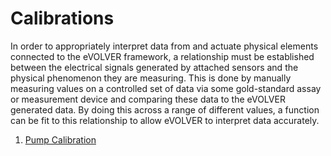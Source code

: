 # Calibrations

In order to appropriately interpret data from and actuate physical elements connected to the eVOLVER framework, a relationship must be established between the electrical signals generated by attached sensors and the physical phenomenon they are measuring. This is done by manually measuring values on a controlled set of data via some gold-standard assay or measurement device and comparing these data to the eVOLVER generated data. By doing this across a range of different values, a function can be fit to this relationship to allow eVOLVER to interpret data accurately.

1. [Pump Calibration](pump-calibration.md)

